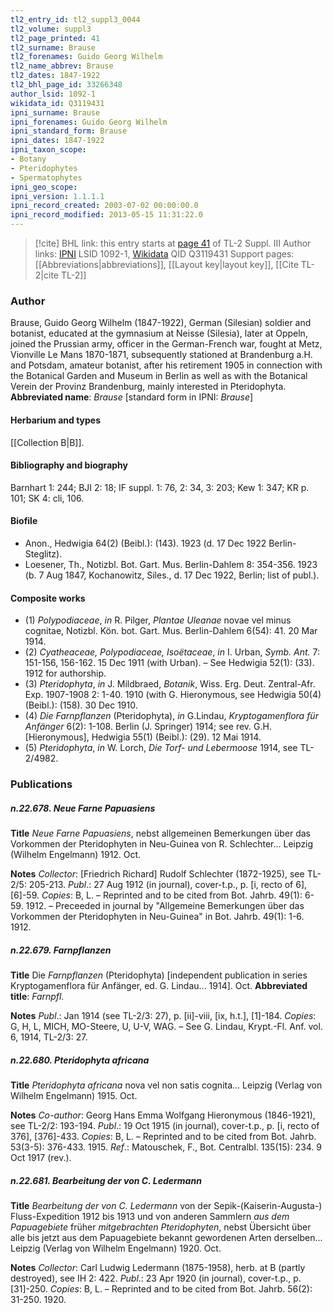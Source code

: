 ```yaml
---
tl2_entry_id: tl2_suppl3_0044
tl2_volume: suppl3
tl2_page_printed: 41
tl2_surname: Brause
tl2_forenames: Guido Georg Wilhelm
tl2_name_abbrev: Brause
tl2_dates: 1847-1922
tl2_bhl_page_id: 33266348
author_lsid: 1092-1
wikidata_id: Q3119431
ipni_surname: Brause
ipni_forenames: Guido Georg Wilhelm
ipni_standard_form: Brause
ipni_dates: 1847-1922
ipni_taxon_scope: 
- Botany
- Pteridophytes
- Spermatophytes
ipni_geo_scope: 
ipni_version: 1.1.1.1
ipni_record_created: 2003-07-02 00:00:00.0
ipni_record_modified: 2013-05-15 11:31:22.0
---
```


> [!cite] BHL link: this entry starts at [page 41](https://www.biodiversitylibrary.org/page/33266348) of TL-2 Suppl. III
> Author links: [IPNI](https://www.ipni.org/a/1092-1) LSID 1092-1, [Wikidata](https://www.wikidata.org/wiki/Q3119431) QID Q3119431
> Support pages: [[Abbreviations|abbreviations]], [[Layout key|layout key]], [[Cite TL-2|cite TL-2]]

### Author

Brause, Guido Georg Wilhelm (1847-1922), German (Silesian) soldier and botanist, educated at the gymnasium at Neisse (Silesia), later at Oppeln, joined the Prussian army, officer in the German-French war, fought at Metz, Vionville Le Mans 1870-1871, subsequently stationed at Brandenburg a.H. and Potsdam, amateur botanist, after his retirement 1905 in connection with the Botanical Garden and Museum in Berlin as well as with the Botanical Verein der Provinz Brandenburg, mainly interested in Pteridophyta. 
**Abbreviated name**: *Brause* \[standard form in IPNI: *Brause*\]

#### Herbarium and types

[[Collection B|B]].

#### Bibliography and biography

Barnhart 1: 244; BJI 2: 18; IF suppl. 1: 76, 2: 34, 3: 203; Kew 1: 347; KR p. 101; SK 4: cli, 106.

#### Biofile

- Anon., Hedwigia 64(2) (Beibl.): (143). 1923 (d. 17 Dec 1922 Berlin-Steglitz).
- Loesener, Th., Notizbl. Bot. Gart. Mus. Berlin-Dahlem 8: 354-356. 1923 (b. 7 Aug 1847, Kochanowitz, Siles., d. 17 Dec 1922, Berlin; list of publ.).

#### Composite works

- (1) *Polypodiaceae*, *in* R. Pilger, *Plantae Uleanae* novae vel minus cognitae, Notizbl. Kön. bot. Gart. Mus. Berlin-Dahlem 6(54): 41. 20 Mar 1914.
- (2) *Cyatheaceae, Polypodiaceae, Isoëtaceae*, *in* I. Urban, *Symb. Ant.* 7: 151-156, 156-162. 15 Dec 1911 (with Urban). – See Hedwigia 52(1): (33). 1912 for authorship.
- (3) *Pteridophyta*, *in* J. Mildbraed, *Botanik*, Wiss. Erg. Deut. Zentral-Afr. Exp. 1907-1908 2: 1-40. 1910 (with G. Hieronymous, see Hedwigia 50(4) (Beibl.): (158). 30 Dec 1910.
- (4) *Die Farnpflanzen* (Pteridophyta), *in* G.Lindau, *Kryptogamenflora für Anfänger* 6(2): 1-108. Berlin (J. Springer) 1914; see rev. G.H. \[Hieronymous\], Hedwigia 55(1) (Beibl.): (29). 12 Mai 1914.
- (5) *Pteridophyta*, *in* W. Lorch, *Die Torf- und Lebermoose* 1914, see TL-2/4982.

### Publications

##### n.22.678. Neue Farne Papuasiens

**Title**
*Neue Farne Papuasiens*, nebst allgemeinen Bemerkungen über das Vorkommen der Pteridophyten in Neu-Guinea von R. Schlechter... Leipzig (Wilhelm Engelmann) 1912. Oct.

**Notes**
*Collector*: \[Friedrich Richard\] Rudolf Schlechter (1872-1925), see TL-2/5: 205-213.
*Publ*.: 27 Aug 1912 (in journal), cover-t.p., p. \[i, recto of 6\], \[6\]-59. *Copies*: B, L. – Reprinted and to be cited from Bot. Jahrb. 49(1): 6-59. 1912. – Preceeded in journal by "Allgemeine Bemerkungen über das Vorkommen der Pteridophyten in Neu-Guinea" in Bot. Jahrb. 49(1): 1-6. 1912.

##### n.22.679. Farnpflanzen

**Title**
Die *Farnpflanzen* (Pteridophyta) \[independent publication in series Kryptogamenflora für Anfänger, ed. G. Lindau... 1914\]. Oct.
**Abbreviated title**: *Farnpfl.*

**Notes**
*Publ*.: Jan 1914 (see TL-2/3: 27), p. \[ii\]-viii, \[ix, h.t.\], \[1\]-184. *Copies*: G, H, L, MICH, MO-Steere, U, U-V, WAG. – See G. Lindau, Krypt.-Fl. Anf. vol. 6, 1914, TL-2/3: 27.

##### n.22.680. Pteridophyta africana

**Title**
*Pteridophyta africana* nova vel non satis cognita... Leipzig (Verlag von Wilhelm Engelmann) 1915. Oct.

**Notes**
*Co-author*: Georg Hans Emma Wolfgang Hieronymous (1846-1921), see TL-2/2: 193-194.
*Publ*.: 19 Oct 1915 (in journal), cover-t.p., p. \[i, recto of 376\], \[376\]-433. *Copies*: B, L. – Reprinted and to be cited from Bot. Jahrb. 53(3-5): 376-433. 1915.
*Ref*.: Matouschek, F., Bot. Centralbl. 135(15): 234. 9 Oct 1917 (rev.).

##### n.22.681. Bearbeitung der von C. Ledermann

**Title**
*Bearbeitung der von C. Ledermann* von der Sepik-(Kaiserin-Augusta-) Fluss-Expedition 1912 bis 1913 und von anderen Sammlern *aus dem Papuagebiete* früher *mitgebrachten Pteridophyten*, nebst Übersicht über alle bis jetzt aus dem Papuagebiete bekannt gewordenen Arten derselben... Leipzig (Verlag von Wilhelm Engelmann) 1920. Oct.

**Notes**
*Collector*: Carl Ludwig Ledermann (1875-1958), herb. at B (partly destroyed), see IH 2: 422.
*Publ*.: 23 Apr 1920 (in journal), cover-t.p., p. \[31\]-250. *Copies*: B, L. – Reprinted and to be cited from Bot. Jahrb. 56(2): 31-250. 1920.


